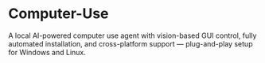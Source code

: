 # Computer-Use
A local AI-powered computer use agent with vision-based GUI control, fully automated installation, and cross-platform support — plug-and-play setup for Windows and Linux.
